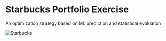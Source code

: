 # Starbucks Portfolio Exercise
An optimization strategy based on ML prediction and statistical evaluation



![Starbucks](https://opj.ca/wp-content/uploads/2018/02/New-Starbucks-Logo-1200x969.jpg)

